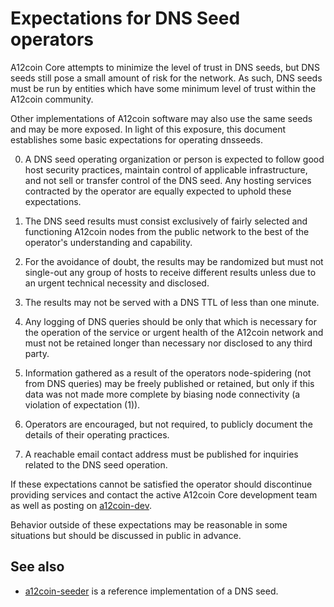 Expectations for DNS Seed operators
====================================

A12coin Core attempts to minimize the level of trust in DNS seeds,
but DNS seeds still pose a small amount of risk for the network.
As such, DNS seeds must be run by entities which have some minimum
level of trust within the A12coin community.

Other implementations of A12coin software may also use the same
seeds and may be more exposed. In light of this exposure, this
document establishes some basic expectations for operating dnsseeds.

0. A DNS seed operating organization or person is expected to follow good
host security practices, maintain control of applicable infrastructure,
and not sell or transfer control of the DNS seed. Any hosting services
contracted by the operator are equally expected to uphold these expectations.

1. The DNS seed results must consist exclusively of fairly selected and
functioning A12coin nodes from the public network to the best of the
operator's understanding and capability.

2. For the avoidance of doubt, the results may be randomized but must not
single-out any group of hosts to receive different results unless due to an
urgent technical necessity and disclosed.

3. The results may not be served with a DNS TTL of less than one minute.

4. Any logging of DNS queries should be only that which is necessary
for the operation of the service or urgent health of the A12coin
network and must not be retained longer than necessary nor disclosed
to any third party.

5. Information gathered as a result of the operators node-spidering
(not from DNS queries) may be freely published or retained, but only
if this data was not made more complete by biasing node connectivity
(a violation of expectation (1)).

6. Operators are encouraged, but not required, to publicly document the
details of their operating practices.

7. A reachable email contact address must be published for inquiries
related to the DNS seed operation.

If these expectations cannot be satisfied the operator should
discontinue providing services and contact the active A12coin
Core development team as well as posting on
[a12coin-dev](https://groups.google.com/forum/#!forum/a12coin-dev).

Behavior outside of these expectations may be reasonable in some
situations but should be discussed in public in advance.

See also
----------
- [a12coin-seeder](https://github.com/pooler/a12coin-seeder) is a reference implementation of a DNS seed.
